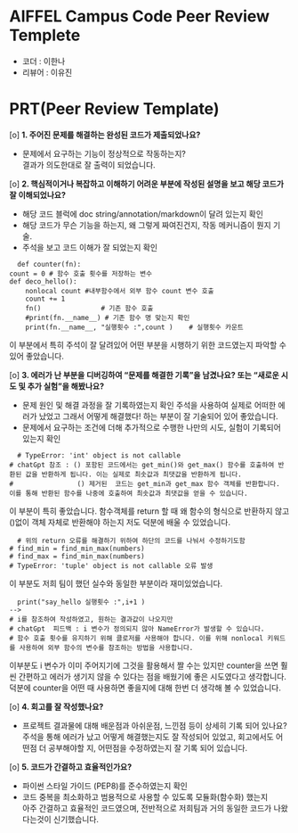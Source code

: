 # AIFFEL Campus Code Peer Review Templete
- 코더 : 이한나
- 리뷰어 : 이유진


# PRT(Peer Review Template)
[o]  **1. 주어진 문제를 해결하는 완성된 코드가 제출되었나요?**
- 문제에서 요구하는 기능이 정상적으로 작동하는지?</br>
  결과가 의도한대로 잘 출력이 되었습니다.
    
[o]  **2. 핵심적이거나 복잡하고 이해하기 어려운 부분에 작성된 설명을 보고 해당 코드가 잘 이해되었나요?**
- 해당 코드 블럭에 doc string/annotation/markdown이 달려 있는지 확인
- 해당 코드가 무슨 기능을 하는지, 왜 그렇게 짜여진건지, 작동 메커니즘이 뭔지 기술.
- 주석을 보고 코드 이해가 잘 되었는지 확인
<pre><code>  def counter(fn):
count = 0 # 함수 호출 횟수를 저장하는 변수
def deco_hello():
    nonlocal count #내부함수에서 외부 함수 count 변수 호출
    count += 1
    fn()               # 기존 함수 호출
    #print(fn.__name__) # 기존 함수 명 맞는지 확인
    print(fn.__name__, "실행횟수 :",count )    # 실행횟수 카운트</code></pre>
이 부분에서 특히 주석이 잘 달려있어 어떤 부분을 시행하기 위한 코드였는지 파악할 수 있어 좋았습니다.
        
[o]  **3. 에러가 난 부분을 디버깅하여 “문제를 해결한 기록”을 남겼나요? 또는 “새로운 시도 및 추가 실험”을 해봤나요?**
- 문제 원인 및 해결 과정을 잘 기록하였는지 확인
  주석을 사용하여 실제로 어떠한 에러가 났었고 그래서 어떻게 해결했다! 하는 부분이 잘 기술되어 있어 좋았습니다.
- 문제에서 요구하는 조건에 더해 추가적으로 수행한 나만의 시도, 실험이 기록되어 있는지 확인
<pre><code>  # TypeError: 'int' object is not callable  
# chatGpt 참조 : () 포함된 코드에서는 get_min()와 get_max() 함수를 호출하여 반환된 값을 반환하게 됩니다. 이는 실제로 최솟값과 최댓값을 반환하게 됩니다.  
#                () 제거된  코드는 get_min과 get_max 함수 객체를 반환합니다. 이를 통해 반환된 함수를 나중에 호출하여 최솟값과 최댓값을 얻을 수 있습니다.</code></pre>
이 부분이 특히 좋았습니다. 함수객체를 return 할 때 왜 함수의 형식으로 반환하지 않고 ()없이 객체 자체로 반환해야 하는지 저도 덕분에 배울 수 있었습니다.
<pre><code>  # 위의 return 오류를 해결하기 위하여 하단의 코드를 나눠서 수정하기도함  
# find_min = find_min_max(numbers)  
# find_max = find_min_max(numbers)  
# TypeError: 'tuple' object is not callable 오류 발생</code></pre>
이 부분도 저희 팀이 했던 실수와 동일한 부분이라 재미있었습니다.
<pre><code>  print("say_hello 실행횟수 :",i+1 )
-->   
# i를 참조하여 작성하였고, 원하는 결과값이 나오지만  
# chatGpt  피드백 : i 변수가 정의되지 않아 NameError가 발생할 수 있습니다.  
# 함수 호출 횟수를 유지하기 위해 클로저를 사용해야 합니다. 이를 위해 nonlocal 키워드를 사용하여 외부 함수의 변수를 참조하는 방법을 사용합니다.</code></pre>
이부분도 i 변수가 이미 주어지기에 그것을 활용해서 짤 수는 있지만 counter을 쓰면 훨씬 간편하고 에러가 생기지 않을 수 있다는 점을 배웠기에 좋은 시도였다고 생각합니다. 덕분에 counter을 어떤 때 사용하면 좋을지에 대해 한번 더 생각해 볼 수 있었습니다.
        
[o]  **4. 회고를 잘 작성했나요?**
- 프로젝트 결과물에 대해 배운점과 아쉬운점, 느낀점 등이 상세히 기록 되어 있나요?
  주석을 통해 에러가 났고 어떻게 해결했는지도 잘 작성되어 있었고, 회고에서도 어떤점 더 공부해야할 지, 어떤점을 수정하였는지 잘 기록 되어 있습니다.
        
[o]  **5. 코드가 간결하고 효율적인가요?**
- 파이썬 스타일 가이드 (PEP8)를 준수하였는지 확인
- 코드 중복을 최소화하고 범용적으로 사용할 수 있도록 모듈화(함수화) 했는지</br>
  아주 간결하고 효율적인 코드였으며, 전반적으로 저희팀과 거의 동일한 코드가 나왔다는것이 신기했습니다.
